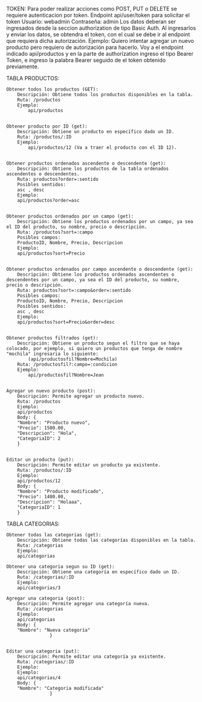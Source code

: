 TOKEN:
    Para poder realizar acciones como POST, PUT o DELETE se requiere autenticacion por token.
    Endpoint api/user/token para solicitar el token
    Usuario: webadmin  Contraseña: admin
    Los datos deberan ser ingresados desde la seccion authorization de tipo Basic Auth. Al ingresarlos y enviar los datos, se obtendra el token, con el cual se debe ir al endpoint que requiera dicha autorización.
    Ejemplo: 
    Quiero intentar agregar un nuevo producto pero requiero de autorización para hacerlo. Voy a el endpoint indicado api/productos
    y en la parte de authorization ingreso el tipo Bearer Token, e ingreso la palabra Bearer seguido de el token obtenido previamente.


TABLA PRODUCTOS:

    Obtener todos los productos (GET):
        Descripción: Obtiene todos los productos disponibles en la tabla.
        Ruta: /productos
        Ejemplo:
            api/productos

    
    Obtener producto por ID (get):
        Descripción: Obtiene un producto en específico dado un ID.
        Ruta: /productos/:ID
        Ejemplo: 
            api/productos/12 (Va a traer el producto con el ID 12).


    Obtener productos ordenados ascendente o descendente (get):
        Descripción: Obtiene los productos de la tabla ordenados ascendentes o descendentes.
        Ruta: productos?order=:sentido
        Posibles sentidos:
        asc , desc
        Ejemplo:
        api/productos?order=asc


    Obtener productos ordenados por un campo (get):
        Descripción: Obtiene los productos ordenados por un campo, ya sea el ID del producto, su nombre, precio o descripción.
        Ruta: /productos?sort=:campo
        Posibles campos: 
        ProductoID, Nombre, Precio, Descripcion
        Ejemplo:
        api/productos?sort=Precio


    Obtener productos ordenados por campo ascendente o descendente (get):
        Descripción: Obtiene los productos ordenados ascendentes o descendentes por un campo, ya sea el ID del producto, su nombre, precio o descripción.
        Ruta: productos?sort=:campo&order=:sentido
        Posibles campos: 
        ProductoID, Nombre, Precio, Descripcion
        Posibles sentidos:
        asc , desc
        Ejemplo:
        api/productos?sort=Precio&order=desc


    Obtener productos filtrados (get):
        Descripción: Obtiene un producto segun el filtro que se haya colocado, por ejemplo, si quiero un productos que tenga de nombre "mochila" ingresaria lo siguiente:
            (api/productosfil?Nombre=Mochila)
        Ruta: /productosfil?:campo=:condicion
        Ejemplo: 
            api/productosfil?Nombre=Jean

    
    Agregar un nuevo producto (post):
        Descripción: Permite agregar un producto nuevo.
        Ruta: /productos
        Ejemplo:
        api/productos
        Body: {
        "Nombre": "Producto nuevo",
        "Precio": 1500.00,
        "Descripcion": "Hola",
        "CategoriaID": 2
        }


    Editar un producto (put):
        Descripción: Permite editar un producto ya existente.
        Ruta: /productos/:ID
        Ejemplo: 
        api/productos/12
        Body: {
        "Nombre": "Producto modificado",
        "Precio": 1400.00,
        "Descripcion": "Holaaa",
        "CategoriaID": 1
        }


TABLA CATEGORIAS:

    Obtener todas las categorias (get):
        Descripción: Obtiene todas las categorías disponibles en la tabla.
        Ruta: /categorias
        Ejemplo: 
        api/categorias

    Obtener una categoria segun su ID (get):
        Descripción: Obtiene una categoría en específico dado un ID.
        Ruta: /categorias/:ID
        Ejemplo:
        api/categorias/3

    Agregar una categoria (post):
        Descripción: Permite agregar una categoría nueva.
        Ruta: /categorias
        Ejemplo:
        api/categorias
        Body: {
        "Nombre": "Nueva categoría"
                    }


    Editar una categoria (put):
        Descripción: Permite editar una categoría ya existente.
        Ruta: /categorias/:ID
        Ejemplo:
        Ejemplo:
        api/categorias/4
        Body: {
        "Nombre": "Categoria modificada"
                    }
